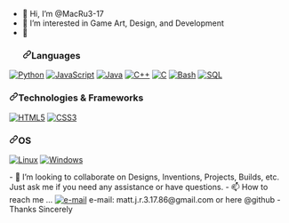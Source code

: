 - 👋 Hi, I’m @MacRu3-17
- 👀 I’m interested in Game Art, Design, and Development
- 🌱 <h3 dir="auto"><a id="user-content-languages" class="anchor" aria-hidden="true" href="#languages"><svg class="octicon octicon-link" viewBox="0 0 16 16" version="1.1" width="16" height="16" aria-hidden="true"><path d="m7.775 3.275 1.25-1.25a3.5 3.5 0 1 1 4.95 4.95l-2.5 2.5a3.5 3.5 0 0 1-4.95 0 .751.751 0 0 1 .018-1.042.751.751 0 0 1 1.042-.018 1.998 1.998 0 0 0 2.83 0l2.5-2.5a2.002 2.002 0 0 0-2.83-2.83l-1.25 1.25a.751.751 0 0 1-1.042-.018.751.751 0 0 1-.018-1.042Zm-4.69 9.64a1.998 1.998 0 0 0 2.83 0l1.25-1.25a.751.751 0 0 1 1.042.018.751.751 0 0 1 .018 1.042l-1.25 1.25a3.5 3.5 0 1 1-4.95-4.95l2.5-2.5a3.5 3.5 0 0 1 4.95 0 .751.751 0 0 1-.018 1.042.751.751 0 0 1-1.042.018 1.998 1.998 0 0 0-2.83 0l-2.5 2.5a1.998 1.998 0 0 0 0 2.83Z"></path></svg></a>Languages</h3>
<p dir="auto"><a href="https://github.com/MacRu3-17"><img src="https://camo.githubusercontent.com/ed23111ad729f4e91d14ca6bbf43c2ec38c5d5d363531098e31413496b5ec38c/68747470733a2f2f696d672e736869656c64732e696f2f62616467652f707974686f6e2d626c61636b3f7374796c653d666f722d7468652d6261646765266c6f676f3d707974686f6e" alt="Python" data-canonical-src="https://img.shields.io/badge/python-black?style=for-the-badge&amp;logo=python" style="max-width: 100%;"></a>
<a href="https://github.com/MacRu3-17"><img src="https://camo.githubusercontent.com/3c9bdccd2700a71a24bbd669cb72e7523e8d9bfd8c66329af0610fc34217981f/68747470733a2f2f696d672e736869656c64732e696f2f62616467652f6a6176617363726970742d626c61636b3f7374796c653d666f722d7468652d6261646765266c6f676f3d6a617661736372697074" alt="JavaScript" data-canonical-src="https://img.shields.io/badge/javascript-black?style=for-the-badge&amp;logo=javascript" style="max-width: 100%;"></a>
<a href="https://github.com/MacRu3-17"><img src="https://camo.githubusercontent.com/7cd33764f27334b779d374b1afdb61b4a8733c1a099490aa45a1770091de2941/68747470733a2f2f696d672e736869656c64732e696f2f62616467652f6a6176612d626c61636b3f7374796c653d666f722d7468652d6261646765266c6f676f3d6f70656e6a646b" alt="Java" data-canonical-src="https://img.shields.io/badge/java-black?style=for-the-badge&amp;logo=openjdk" style="max-width: 100%;"></a>
<a href="https://github.com/MacRu3-17"><img src="https://camo.githubusercontent.com/163407428b4de666ce9ba4bf2deb64740ba1db12e6232723de65b19260222dbd/68747470733a2f2f696d672e736869656c64732e696f2f62616467652f632b2b2d626c61636b3f7374796c653d666f722d7468652d6261646765266c6f676f3d63706c7573706c7573" alt="C++" data-canonical-src="https://img.shields.io/badge/c++-black?style=for-the-badge&amp;logo=cplusplus" style="max-width: 100%;"></a>
<a href="https://github.com/MacRu3-17"><img src="https://camo.githubusercontent.com/9b754caea0425f4064c0dba5ccc6716f8c6074e864648ac50fb1f20889b4e138/68747470733a2f2f696d672e736869656c64732e696f2f62616467652f632d626c61636b3f7374796c653d666f722d7468652d6261646765266c6f676f3d63" alt="C" data-canonical-src="https://img.shields.io/badge/c-black?style=for-the-badge&amp;logo=c" style="max-width: 100%;"></a>
<a href="https://github.com/MacRu3-17"><img src="https://camo.githubusercontent.com/ab74bbe053434a77202743b860a8accac2b462521b7836bb5b121cb10730ee78/68747470733a2f2f696d672e736869656c64732e696f2f62616467652f626173682d626c61636b3f7374796c653d666f722d7468652d6261646765266c6f676f3d676e752d62617368266c6f676f436f6c6f723d7768697465" alt="Bash" data-canonical-src="https://img.shields.io/badge/bash-black?style=for-the-badge&amp;logo=gnu-bash&amp;logoColor=white" style="max-width: 100%;"></a>
<a href="https://github.com/MacRu3-17"><img src="https://camo.githubusercontent.com/d6616f90e4662ff4bb665d6c2544f27e93c0267e141cab32ed1a7c9c4c7f50da/68747470733a2f2f696d672e736869656c64732e696f2f62616467652f73716c2d626c61636b3f7374796c653d666f722d7468652d6261646765266c6f676f3d6d7973716c" alt="SQL" data-canonical-src="https://img.shields.io/badge/sql-black?style=for-the-badge&amp;logo=mysql" style="max-width: 100%;"></a></p>
<h3 dir="auto"><a id="user-content-technologies--frameworks" class="anchor" aria-hidden="true" href="#technologies--frameworks"><svg class="octicon octicon-link" viewBox="0 0 16 16" version="1.1" width="16" height="16" aria-hidden="true"><path d="m7.775 3.275 1.25-1.25a3.5 3.5 0 1 1 4.95 4.95l-2.5 2.5a3.5 3.5 0 0 1-4.95 0 .751.751 0 0 1 .018-1.042.751.751 0 0 1 1.042-.018 1.998 1.998 0 0 0 2.83 0l2.5-2.5a2.002 2.002 0 0 0-2.83-2.83l-1.25 1.25a.751.751 0 0 1-1.042-.018.751.751 0 0 1-.018-1.042Zm-4.69 9.64a1.998 1.998 0 0 0 2.83 0l1.25-1.25a.751.751 0 0 1 1.042.018.751.751 0 0 1 .018 1.042l-1.25 1.25a3.5 3.5 0 1 1-4.95-4.95l2.5-2.5a3.5 3.5 0 0 1 4.95 0 .751.751 0 0 1-.018 1.042.751.751 0 0 1-1.042.018 1.998 1.998 0 0 0-2.83 0l-2.5 2.5a1.998 1.998 0 0 0 0 2.83Z"></path></svg></a>Technologies &amp; Frameworks</h3>
<p dir="auto"><a href="https://github.com/MacRu3-17" rel="nofollow"><img src="https://camo.githubusercontent.com/bdf50d57adbf9d3458fa52c77c8179cc53c9bca0c62bac6f0cb46e7d39b28d92/68747470733a2f2f696d672e736869656c64732e696f2f62616467652f68746d6c352d626c61636b3f7374796c653d666f722d7468652d6261646765266c6f676f3d68746d6c35" alt="HTML5" data-canonical-src="https://img.shields.io/badge/html5-black?style=for-the-badge&amp;logo=html5" style="max-width: 100%;"></a>
<a href="https://github.com/MacRu3-17" rel="nofollow"><img src="https://camo.githubusercontent.com/e71246577cf666ebb1ea5bd0dead97ff1508b4d05a8afb97217ea96caae14309/68747470733a2f2f696d672e736869656c64732e696f2f62616467652f637373332d626c61636b3f7374796c653d666f722d7468652d6261646765266c6f676f3d63737333" alt="CSS3" data-canonical-src="https://img.shields.io/badge/css3-black?style=for-the-badge&amp;logo=css3" style="max-width: 100%;"></a></p>
<h3 dir="auto"><a id="user-content-os" class="anchor" aria-hidden="true" href="#os"><svg class="octicon octicon-link" viewBox="0 0 16 16" version="1.1" width="16" height="16" aria-hidden="true"><path d="m7.775 3.275 1.25-1.25a3.5 3.5 0 1 1 4.95 4.95l-2.5 2.5a3.5 3.5 0 0 1-4.95 0 .751.751 0 0 1 .018-1.042.751.751 0 0 1 1.042-.018 1.998 1.998 0 0 0 2.83 0l2.5-2.5a2.002 2.002 0 0 0-2.83-2.83l-1.25 1.25a.751.751 0 0 1-1.042-.018.751.751 0 0 1-.018-1.042Zm-4.69 9.64a1.998 1.998 0 0 0 2.83 0l1.25-1.25a.751.751 0 0 1 1.042.018.751.751 0 0 1 .018 1.042l-1.25 1.25a3.5 3.5 0 1 1-4.95-4.95l2.5-2.5a3.5 3.5 0 0 1 4.95 0 .751.751 0 0 1-.018 1.042.751.751 0 0 1-1.042.018 1.998 1.998 0 0 0-2.83 0l-2.5 2.5a1.998 1.998 0 0 0 0 2.83Z"></path></svg></a>OS</h3>
<p dir="auto"><a href="https://github.com/MacRu3-17"><img src="https://camo.githubusercontent.com/da0ae1bd01201a76a80e87669e92b4f8ba7980ab4048f5d46db8c84d4f143bfd/68747470733a2f2f696d672e736869656c64732e696f2f62616467652f6c696e75782d626c61636b3f7374796c653d666f722d7468652d6261646765266c6f676f3d4c696e7578" alt="Linux" data-canonical-src="https://img.shields.io/badge/linux-black?style=for-the-badge&amp;logo=Linux" style="max-width: 100%;"></a>
<a href="https://github.com/MacRu3-17"><img src="https://camo.githubusercontent.com/7db5976e41b787c96bf18219124761b6f6ab93e8cda559c4b06ce7099ad3513b/68747470733a2f2f696d672e736869656c64732e696f2f62616467652f57696e646f77732d626c61636b3f7374796c653d666f722d7468652d6261646765266c6f676f3d57696e646f7773" alt="Windows" data-canonical-src="https://img.shields.io/badge/Windows-black?style=for-the-badge&amp;logo=Windows" style="max-width: 100%;"></a></p>
- 💞️ I’m looking to collaborate on Designs, Inventions, Projects, Builds, etc. Just ask me if you need any assistance or have questions.
- 📫 How to reach me ... <a href="mailto:matt.j.r.3.17.86@gmail.com">
<img src="https://camo.githubusercontent.com/4c48f8de6a74549c1430b4fadc0aebb2df984be13b0506a1ad3ba32c9795f8d5/68747470733a2f2f696d672e736869656c64732e696f2f62616467652f456d61696c2d626c75653f7374796c653d666c61742d737175617265266c6f676f3d676d61696c266c6f676f436f6c6f723d7768697465" alt="e-mail" data-canonical-src="https://img.shields.io/badge/Email-blue?style=flat-square&amp;logo=gmail&amp;logoColor=white" style="max-width: 100%;"></a>
e-mail: matt.j.r.3.17.86@gmail.com or here @github
- Thanks Sincerely
<!---
MacRu3-17/MacRu3-17 is a ✨ special ✨ repository because its `README.md` (this file) appears on your GitHub profile.
You can click the Preview link to take a look at your changes.
--->
